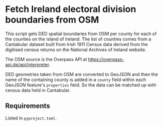 # Fetch Ireland electoral division boundaries from OSM

This script gets DED spatial boundaries from OSM per county for each of the counties on the
island of Ireland. The list of counties comes from a Cantabular dataset built from Irish
1911 Census data derived from the digitised census returns on the National Archives of
Ireland website.

The OSM source is the Overpass API at https://overpass-api.de/api/interpreter.

DED geometries taken from OSM are converted to GeoJSON and then the name of the containing
county is added in a `county` field within each GeoJSON feature's `properties` field. So
the data can be matched up with census data held in Cantabular.

## Requirements

Listed in `pyproject.toml`.
